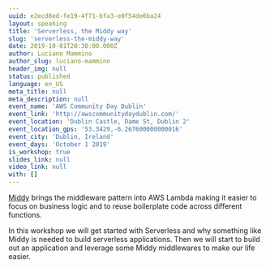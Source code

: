```yaml
---
uuid: e2ecd8ed-fe19-4f71-bfa3-e0f54de6ba24
layout: speaking
title: 'Serverless, the Middy way'
slug: 'serverless-the-middy-way'
date: 2019-10-01T20:30:00.000Z
author: Luciano Mammino
author_slug: luciano-mammino
header_img: null
status: published
language: en_US
meta_title: null
meta_description: null
event_name: 'AWS Community Day Dublin'
event_link: 'http://awscommunitydaydublin.com/'
event_location: 'Dublin Castle, Dame St, Dublin 2'
event_location_gps: '53.3429,-6.267600000000016'
event_city: 'Dublin, Ireland'
event_days: 'October 1 2019'
is_workshop: true
slides_link: null
video_link: null
with: []
---
```


[Middy](https://middy.js.org) brings the middleware pattern into AWS Lambda making it easier to focus on business logic and to reuse boilerplate code across different functions.

In this workshop we will get started with Serverless and why something like Middy is needed to build
serverless applications. Then we will start to build out an application and leverage some Middy middlewares to make our life easier.
